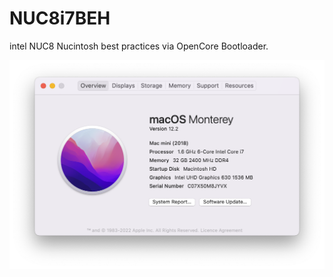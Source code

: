# NUC8i7BEH
intel NUC8 Nucintosh best practices via OpenCore Bootloader.

![](./Stuff/preview.png)


